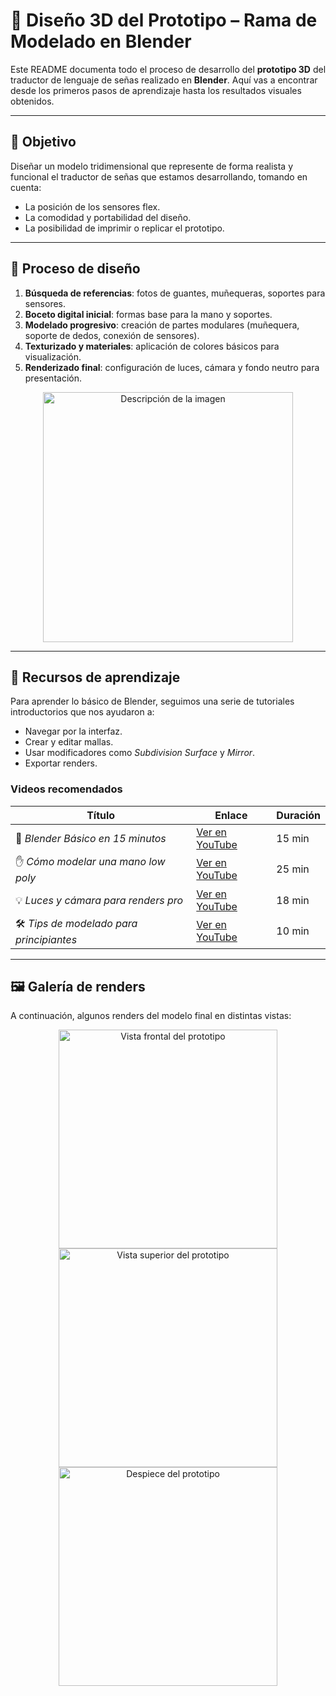 # 🧱 Diseño 3D del Prototipo – Rama de Modelado en Blender

Este README documenta todo el proceso de desarrollo del **prototipo 3D** del traductor de lenguaje de señas realizado en **Blender**. Aquí vas a encontrar desde los primeros pasos de aprendizaje hasta los resultados visuales obtenidos.

---

## 🧠 Objetivo

Diseñar un modelo tridimensional que represente de forma realista y funcional el traductor de señas que estamos desarrollando, tomando en cuenta:

- La posición de los sensores flex.
- La comodidad y portabilidad del diseño.
- La posibilidad de imprimir o replicar el prototipo.

---

## 🧪 Proceso de diseño

1. **Búsqueda de referencias**: fotos de guantes, muñequeras, soportes para sensores.
2. **Boceto digital inicial**: formas base para la mano y soportes.
3. **Modelado progresivo**: creación de partes modulares (muñequera, soporte de dedos, conexión de sensores).
4. **Texturizado y materiales**: aplicación de colores básicos para visualización.
5. **Renderizado final**: configuración de luces, cámara y fondo neutro para presentación.

<div align="center">
  <img src="[https://www.stanfordchildrens.org/content-public/topic/images/97/126197.gif" alt="Descripción de la imagen" width="400"/>
</div>

 
---

## 🎥 Recursos de aprendizaje

Para aprender lo básico de Blender, seguimos una serie de tutoriales introductorios que nos ayudaron a:

- Navegar por la interfaz.
- Crear y editar mallas.
- Usar modificadores como *Subdivision Surface* y *Mirror*.
- Exportar renders.

### Videos recomendados

| Título | Enlace | Duración |
|-------|--------|----------|
| 🧭 *Blender Básico en 15 minutos* | [Ver en YouTube](https://www.youtube.com/watch?v=TPrnSACiTJ4) | 15 min |
| ✋ *Cómo modelar una mano low poly* | [Ver en YouTube](https://www.youtube.com/watch?v=9RyBq10cTYE) | 25 min |
| 💡 *Luces y cámara para renders pro* | [Ver en YouTube](https://www.youtube.com/watch?v=O9zMt4KxPvs) | 18 min |
| 🛠️ *Tips de modelado para principiantes* | [Ver en YouTube](https://www.youtube.com/watch?v=VT5oZndzj68) | 10 min |

---

## 🖼️ Galería de renders

A continuación, algunos renders del modelo final en distintas vistas:

<div align="center">
  <img src="./renders/vista-frontal.png" width="350" alt="Vista frontal del prototipo"/>
  <img src="./renders/vista-superior.png" width="350" alt="Vista superior del prototipo"/>
  <img src="./renders/despiece.png" width="350" alt="Despiece del prototipo"/>
</div>


